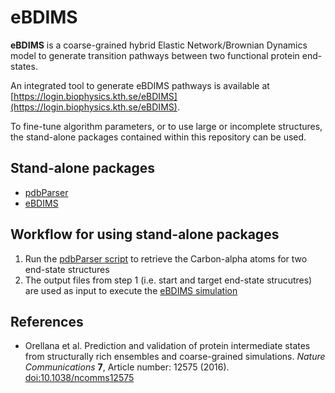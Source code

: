 # eBDIMS

**eBDIMS** is a coarse-grained hybrid Elastic Network/Brownian Dynamics
model to generate transition pathways between two functional protein end-states.

An integrated tool to generate eBDIMS pathways is available at [https://login.biophysics.kth.se/eBDIMS](https://login.biophysics.kth.se/eBDIMS).

To fine-tune algorithm parameters, or to use large or incomplete structures, the
stand-alone packages contained within this repository can be used.

## Stand-alone packages

* [pdbParser](https://github.com/ozyo/pdbParser)
* [eBDIMS](https://github.com/cabergh/eBDIMS)

## Workflow for using stand-alone packages

1. Run the [pdbParser script](pdbParser/README.md) to retrieve the Carbon-alpha atoms for two end-state structures
2. The output files from step 1 (i.e. start and target end-state strucutres) are used as input to execute the [eBDIMS simulation](eBDIMS-source-code/README.md)

## References

* Orellana et al. Prediction and validation of protein intermediate states from structurally rich ensembles and coarse-grained simulations. <i>Nature Communications</i> **7**, Article number: 12575 (2016). [doi:10.1038/ncomms12575](https://www.nature.com/articles/ncomms12575)
